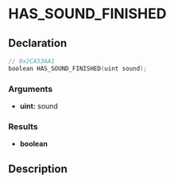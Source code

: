 # HAS_SOUND_FINISHED

## Declaration
```cpp
// 0x2CA53AA1
boolean HAS_SOUND_FINISHED(uint sound);
```

### Arguments
- **uint:** sound

### Results
- **boolean**

## Description

